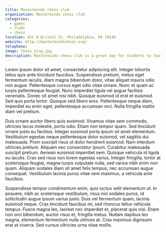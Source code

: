 ```yaml
---
title: Masterminds chess club
organization: Masterminds chess club
categories:
  - games
  - clubs
  - chess
location: 421 W Bristol St, Philadelphia, PA 19140
website: http://mastermindschess.org/
telephone:
image: Chess_king.jpg
description: Masterminds chess club is a great way for students to learn tactics, logic, and strategy! Club meetings weekly for all skill levels.
---
```

Lorem ipsum dolor sit amet, consectetur adipiscing elit. Integer lobortis tellus quis ante tincidunt faucibus. Suspendisse pretium, metus eget fermentum iaculis, diam magna bibendum dolor, vitae aliquet mauris odio non augue. Pellentesque cursus eget odio vitae ornare. Nunc et quam ac turpis pellentesque feugiat. Nunc imperdiet ligula vel augue facilisis venenatis. Donec sit amet nisl nibh. Quisque euismod id erat et euismod. Sed quis porta tortor. Quisque sed libero eros. Pellentesque neque diam, imperdiet eu enim eget, pellentesque accumsan orci. Nulla fringilla mattis diam vel pretium.

Duis ornare auctor libero quis euismod. Vivamus vitae sem commodo, ultricies lacus molestie, porta odio. Etiam non tempor quam. Sed tincidunt ornare justo eu facilisis. Integer euismod porta ipsum sit amet elementum. Vestibulum egestas neque pellentesque dolor euismod, vel sagittis dui malesuada. Proin suscipit risus ut dolor hendrerit euismod. Nam interdum ultricies pretium. Aliquam nec consectetur ipsum. Curabitur malesuada suscipit pretium. Aenean euismod imperdiet sem. Quisque vehicula id ligula eu iaculis. Cras sed risus non lorem egestas varius. Integer fringilla, tortor at scelerisque feugiat, magna turpis vulputate nulla, sed varius nibh enim non quam. Aliquam sodales diam sit amet felis tempus, nec accumsan augue consequat. Vestibulum lacinia purus vitae sem maximus, a vehicula ante faucibus.

Suspendisse tempor condimentum enim, quis luctus velit elementum ut. In posuere, nibh ac scelerisque vestibulum, risus nisi sodales purus, id sollicitudin augue ipsum varius justo. Duis vel fermentum quam, lacinia euismod neque. Cras tincidunt faucibus mi, sed rhoncus tellus vehicula tempus. Fusce magna leo, laoreet nec imperdiet et, placerat quis nisi. Etiam non orci bibendum, auctor risus et, fringilla metus. Nullam dapibus leo magna, elementum fermentum nulla ultrices at. Cras maximus dignissim erat at viverra. Sed cursus ultricies urna vitae mollis.
